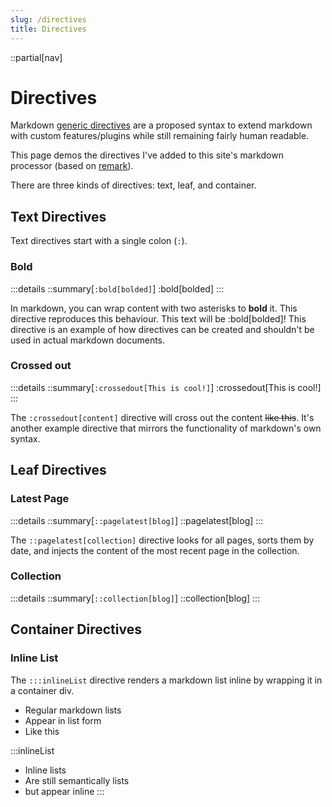 ```yaml
---
slug: /directives
title: Directives
---
```


::partial[nav]

# Directives

Markdown [generic directives](https://talk.commonmark.org/t/generic-directives-plugins-syntax/444) are a proposed syntax to extend markdown with custom features/plugins while still remaining fairly human readable.

This page demos the directives I've added to this site's markdown processor (based on [remark](https://github.com/remarkjs/remark)).

There are three kinds of directives: text, leaf, and container.

## Text Directives

Text directives start with a single colon (`:`).

### Bold

:::details
::summary[`:bold[bolded]`]
:bold[bolded]
:::

In markdown, you can wrap content with two asterisks to **bold** it. This directive reproduces this behaviour. This text will be :bold[bolded]! This directive is an example of how directives can be created and shouldn't be used in actual markdown documents.

### Crossed out

:::details
::summary[`:crossedout[This is cool!]`]
:crossedout[This is cool!]
:::

The `:crossedout[content]` directive will cross out the content ~~like this~~. It's another example directive that mirrors the functionality of markdown's own syntax.

## Leaf Directives

### Latest Page

:::details
::summary[`::pagelatest[blog]`]
::pagelatest[blog]
:::

The `::pagelatest[collection]` directive looks for all pages, sorts them by date, and injects
the content of the most recent page in the collection.

### Collection

:::details
::summary[`::collection[blog]`]
::collection[blog]
:::

## Container Directives

### Inline List

The `:::inlineList` directive renders a markdown list inline by wrapping it in a container div.

- Regular markdown lists
- Appear in list form
- Like this

:::inlineList
- Inline lists
- Are still semantically lists
- but appear inline
:::
